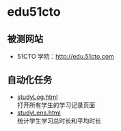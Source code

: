 # edu51cto

## 被测网站
- 51CTO 学院：http://edu.51cto.com

## 自动化任务
- [studyLog.html](studyLog.html)  
   打开所有学生的学习记录页面  
- [studyLens.html](studyLens.html)  
  统计学生学习总时长和平均时长
